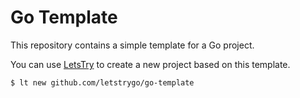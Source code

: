 # Go Template

This repository contains a simple template for a Go project.

You can use [LetsTry](https://github.com/letstrygo/letstry) to create a new project based on this template.

```bash
$ lt new github.com/letstrygo/go-template
```